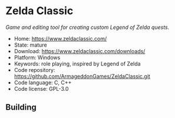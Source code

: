 # Zelda Classic

_Game and editing tool for creating custom Legend of Zelda quests._

- Home: https://www.zeldaclassic.com/
- State: mature
- Download: https://www.zeldaclassic.com/downloads/
- Platform: Windows
- Keywords: role playing, inspired by Legend of Zelda
- Code repository: https://github.com/ArmageddonGames/ZeldaClassic.git
- Code language: C, C++
- Code license: GPL-3.0

## Building
